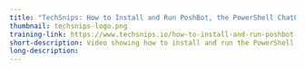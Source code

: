 ```yaml
---
title: "TechSnips: How to Install and Run PoshBot, the PowerShell ChatOps Tool"
thumbnail: techsnips-logo.png
training-link: https://www.techsnips.io/how-to-install-and-run-poshbot-the-powershell-chatops-tool
short-description: Video showing how to install and run the PowerShell ChatOps tool PoshBot.
long-description:
---
```

